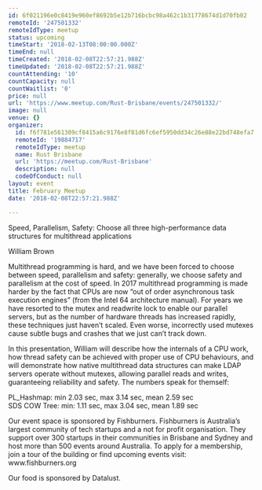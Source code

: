 ```yaml
---
id: 6f021196e0c8419e960ef8692b5e12b716bcbc98a462c1b31778674d1d70fb02
remoteId: '247501332'
remoteIdType: meetup
status: upcoming
timeStart: '2018-02-13T08:00:00.000Z'
timeEnd: null
timeCreated: '2018-02-08T22:57:21.988Z'
timeUpdated: '2018-02-08T22:57:21.988Z'
countAttending: '10'
countCapacity: null
countWaitlist: '0'
price: null
url: 'https://www.meetup.com/Rust-Brisbane/events/247501332/'
image: null
venue: {}
organizer:
  id: f6f781e561309cf8415a6c9176e8f81d6fc6ef5950dd34c26e88e22bd748efa7
  remoteId: '19884717'
  remoteIdType: meetup
  name: Rust Brisbane
  url: 'https://meetup.com/Rust-Brisbane'
  description: null
  codeOfConduct: null
layout: event
title: February Meetup
date: '2018-02-08T22:57:21.988Z'

---
```

<p>Speed, Parallelism, Safety: Choose all three high-performance data structures for multithread applications</p> <p>William Brown</p> <p>Multithread programming is hard, and we have been forced to choose between speed, parallelism and safety: generally, we choose safety and parallelism at the cost of speed. In 2017 multithread programming is made harder by the fact that CPUs are now “out of order asynchronous task execution engines” (from the Intel 64 architecture manual). For years we have resorted to the mutex and readwrite lock to enable our parallel servers, but as the number of hardware threads has increased rapidly, these techniques just haven’t scaled. Even worse, incorrectly used mutexes cause subtle bugs and crashes that we just can’t track down.</p> <p>In this presentation, William will describe how the internals of a CPU work, how thread safety can be achieved with proper use of CPU behaviours, and will demonstrate how native multithread data structures can make LDAP servers operate without mutexes, allowing parallel reads and writes, guaranteeing reliability and safety. The numbers speak for themself:</p> <p>PL_Hashmap: min 2.03 sec, max 3.14 sec, mean 2.59 sec<br/>SDS COW Tree: min: 1.11 sec, max 3.04 sec, mean 1.89 sec</p> <p>Our event space is sponsored by Fishburners. Fishburners is Australia’s largest community of tech startups and a not for profit organisation. They support over 300 startups in their communities in Brisbane and Sydney and host more than 500 events around Australia. To apply for a membership, join a tour of the building or find upcoming events visit: www.fishburners.org</p> <p>Our food is sponsored by Datalust.</p>
